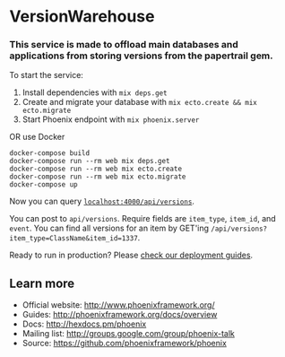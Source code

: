 # VersionWarehouse

### This service is made to offload main databases and applications from storing versions from the papertrail gem.

To start the service:

  1. Install dependencies with `mix deps.get`
  2. Create and migrate your database with `mix ecto.create && mix ecto.migrate`
  3. Start Phoenix endpoint with `mix phoenix.server`

OR use Docker

```
docker-compose build
docker-compose run --rm web mix deps.get
docker-compose run --rm web mix ecto.create
docker-compose run --rm web mix ecto.migrate
docker-compose up
```

Now you can query [`localhost:4000/api/versions`](http://localhost:4000/api/versions).

You can post to `api/versions`. Require fields are `item_type`, `item_id`, and `event`.
You can find all versions for an item by GET'ing `/api/versions?item_type=ClassName&item_id=1337`.

Ready to run in production? Please [check our deployment guides](http://www.phoenixframework.org/docs/deployment).

## Learn more

  * Official website: http://www.phoenixframework.org/
  * Guides: http://phoenixframework.org/docs/overview
  * Docs: http://hexdocs.pm/phoenix
  * Mailing list: http://groups.google.com/group/phoenix-talk
  * Source: https://github.com/phoenixframework/phoenix
